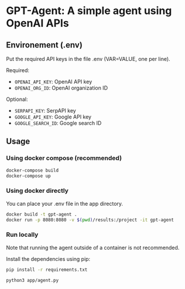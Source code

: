 # GPT-Agent: A simple agent using OpenAI APIs

## Environement (.env)
Put the required API keys in the file .env (VAR=VALUE, one per line).

Required:
- `OPENAI_API_KEY`: OpenAI API key
- `OPENAI_ORG_ID`: OpenAI organization ID

Optional:
- `SERPAPI_KEY`: SerpAPI key
- `GOOGLE_API_KEY`: Google API key
- `GOOGLE_SEARCH_ID`: Google search ID

## Usage

### Using docker compose (recommended)
```bash
docker-compose build
docker-compose up
```

### Using docker directly
You can place your .env file in the app directory.

```bash
docker build -t gpt-agent .
docker run -p 8080:8080 -v $(pwd)/results:/project -it gpt-agent
```

### Run locally
Note that running the agent outside of a container is not recommended.

Install the dependencies using pip:
```bash
pip install -r requirements.txt
```

```bash
python3 app/agent.py
```
